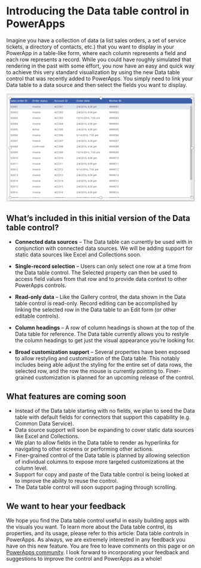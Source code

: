 
<properties
	pageTitle="Introducing the data table control in PowerApps"
	description="Introduction of the data table control in PowerApps."
	services="powerapps"
	documentationCenter="na"
	authors="jasongre"
	manager="kfend"
	editor=""
	tags=""/>

<tags
   ms.service="powerapps"
   ms.devlang="na"
   ms.topic="article"
   ms.tgt_pltfrm="na"
   ms.workload="na"
   ms.date="04/24/2017"
   ms.author="kfend"/>
   
# Introducing the Data table control in PowerApps
   
Imagine you have a collection of data (a list sales orders, a set of service tickets, a directory of contacts, etc.) that you want to display in your PowerApp in a table-like form, where each column represents a field and each row represents a record. While you could have roughly simulated that rendering in the past with some effort, you now have an easy and quick way to achieve this very standard visualization by using the new Data table control that was recently added to PowerApps. You simply need to link your Data table to a data source and then select the fields you want to display. 

![Data table control](Media/dataTableExample.png "Data table control")

## What’s included in this initial version of the Data table control?

+ **Connected data sources** – The Data table can currently be used with in conjunction with connected data sources.  We will be adding support for static data sources like Excel and Collections soon.  

+ **Single-record selection** – Users can only select one row at a time from the Data table control.  The Selected property can then be used to access field values from that row and to provide data context to other PowerApps controls.    

+ **Read-only data** – Like the Gallery control, the data shown in the Data table control is read-only.  Record editing can be accomplished by linking the selected row in the Data table to an Edit form (or other editable controls).  

+ **Column headings** – A row of column headings is shown at the top of the Data table for reference. The Data table currently allows you to restyle the column headings to get just the visual appearance you’re looking for.  

+ **Broad customization support** – Several properties have been exposed to allow restyling and customization of the Data table.  This notably includes being able adjust the styling for the entire set of data rows, the selected row, and the row the mouse is currently pointing to.  Finer-grained customization is planned for an upcoming release of the control.   

## What features are coming soon

+ Instead of the Data table starting with no fields, we plan to seed the Data table with default fields for connectors that support this capability (e.g. Common Data Service).  
+ Data source support will soon be expanding to cover static data sources like Excel and Collections.
+ We plan to allow fields in the Data table to render as hyperlinks for navigating to other screens or performing other actions.  
+ Finer-grained control of the Data table is planned by allowing selection of individual columns to expose more targeted customizations at the column level. 
+ Support for copy and paste of the Data table control is being looked at to improve the ability to reuse the control.
+ The Data table control will soon support paging through scrolling.

## We want to hear your feedback

We hope you find the Data table control useful in easily building apps with the visuals you want. To learn more about the Data table control, its properties, and its usage, please refer to this article: Data table controls in PowerApps.  As always, we are extremely interested in any feedback you have on this new feature.  You are free to leave comments on this page or on [PowerApps community](http://aka.ms/powerapps-community "PowerApps community").  I look forward to incorporating your feedback and suggestions to improve the control and PowerApps as a whole!   


